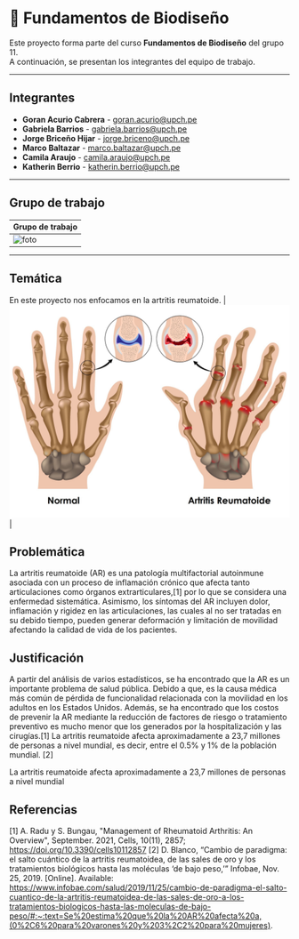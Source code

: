# 🧬 Fundamentos de Biodiseño

Este proyecto forma parte del curso **Fundamentos de Biodiseño** del grupo 11.  
A continuación, se presentan los integrantes del equipo de trabajo.

---

##  Integrantes

- **Goran Acurio Cabrera**  - goran.acurio@upch.pe
- **Gabriela Barrios** - gabriela.barrios@upch.pe
- **Jorge Briceño Hijar** - jorge.briceno@upch.pe
- **Marco Baltazar** - marco.baltazar@upch.pe
- **Camila Araujo** - camila.araujo@upch.pe
- **Katherin Berrio** - katherin.berrio@upch.pe

---

## Grupo de trabajo

| Grupo de trabajo|
|--------------|
| <img src="Imagenes/fotoGrupo.jpg" alt="foto" width="800"/> |

---

## Temática

En este proyecto nos enfocamos en la artritis reumatoide.
| <img src="Imagenes/artritis.jpg" alt="foto" width="800"/> |

## Problemática
La artritis reumatoide (AR) es una patología multifactorial autoinmune asociada con un proceso de inflamación crónico que afecta tanto articulaciones como órganos extrarticulares,[1] por lo que se considera una enfermedad sistemática. Asimismo, los síntomas del AR incluyen dolor, inflamación y rigidez en las articulaciones, las cuales al no ser tratadas en su debido tiempo, pueden generar deformación y limitación de movilidad afectando la calidad de vida de los pacientes.
## Justificación
A partir del análisis de varios estadísticos, se ha encontrado que la AR es un importante problema de salud pública. Debido a que, es la causa médica más común de pérdida de funcionalidad relacionada con la movilidad en los adultos en los Estados Unidos. Además, se ha encontrado que los costos de prevenir la AR mediante la reducción de factores de riesgo o tratamiento preventivo es mucho menor que los generados por la hospitalización y las cirugías.[1]
La artritis reumatoide afecta aproximadamente a 23,7 millones de personas a nivel mundial, es decir, entre el 0.5% y 1% de la población mundial. [2]

La artritis reumatoide afecta aproximadamente a 23,7 millones de personas a nivel mundial
## Referencias
[1] A. Radu y S. Bungau, "Management of Rheumatoid Arthritis: An Overview", September. 2021, Cells, 10(11), 2857; https://doi.org/10.3390/cells10112857
[2] D. Blanco, “Cambio de paradigma: el salto cuántico de la artritis reumatoidea, de las sales de oro y los tratamientos biológicos hasta las moléculas ‘de bajo peso,’” Infobae, Nov. 25, 2019. [Online]. Available: https://www.infobae.com/salud/2019/11/25/cambio-de-paradigma-el-salto-cuantico-de-la-artritis-reumatoidea-de-las-sales-de-oro-a-los-tratamientos-biologicos-hasta-las-moleculas-de-bajo-peso/#:~:text=Se%20estima%20que%20la%20AR%20afecta%20a,(0%2C6%20para%20varones%20y%203%2C2%20para%20mujeres).
